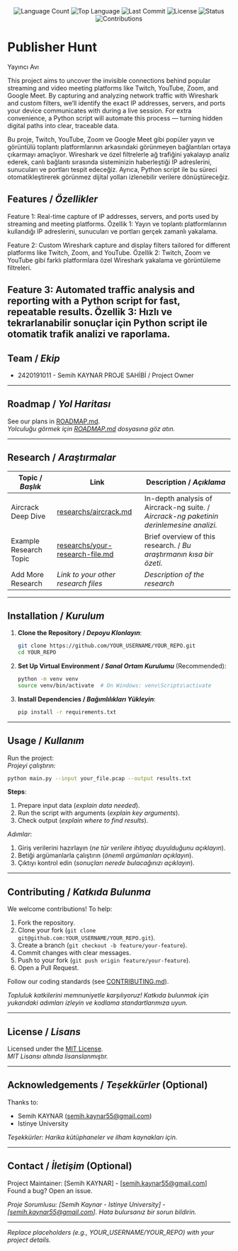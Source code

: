 <div align="center">
  <img src="https://img.shields.io/github/languages/count/Semihkynr/Yay-nc-Av-?style=flat-square&color=blueviolet" alt="Language Count">
  <img src="https://img.shields.io/github/languages/top/Semihkynr/Yay-nc-Av-?style=flat-square&color=1e90ff" alt="Top Language">
  <img src="https://img.shields.io/github/last-commit/Semihkynr/Yay-nc-Av-?style=flat-square&color=ff69b4" alt="Last Commit">
  <img src="https://img.shields.io/github/license/?style=flat-square&color=yellow" alt="License">
  <img src="https://img.shields.io/badge/Status-Active-green?style=flat-square" alt="Status">
  <img src="https://img.shields.io/badge/Contributions-Welcome-brightgreen?style=flat-square" alt="Contributions">
</div>

# Publisher Hunt
Yayıncı Avı

This project aims to uncover the invisible connections behind popular streaming and video meeting platforms like Twitch, YouTube, Zoom, and Google Meet. By capturing and analyzing network traffic with Wireshark and custom filters, we’ll identify the exact IP addresses, servers, and ports your device communicates with during a live session. For extra convenience, a Python script will automate this process — turning hidden digital paths into clear, traceable data.  

Bu proje, Twitch, YouTube, Zoom ve Google Meet gibi popüler yayın ve görüntülü toplantı platformlarının arkasındaki görünmeyen bağlantıları ortaya çıkarmayı amaçlıyor. Wireshark ve özel filtrelerle ağ trafiğini yakalayıp analiz ederek, canlı bağlantı sırasında sisteminizin haberleştiği IP adreslerini, sunucuları ve portları tespit edeceğiz. Ayrıca, Python script ile bu süreci otomatikleştirerek görünmez dijital yolları izlenebilir verilere dönüştüreceğiz.

## Features / *Özellikler*

Feature 1: Real-time capture of IP addresses, servers, and ports used by streaming and meeting platforms.
Özellik 1: Yayın ve toplantı platformlarının kullandığı IP adreslerini, sunucuları ve portları gerçek zamanlı yakalama.

Feature 2: Custom Wireshark capture and display filters tailored for different platforms like Twitch, Zoom, and YouTube.
Özellik 2: Twitch, Zoom ve YouTube gibi farklı platformlara özel Wireshark yakalama ve görüntüleme filtreleri.

Feature 3: Automated traffic analysis and reporting with a Python script for fast, repeatable results.
Özellik 3: Hızlı ve tekrarlanabilir sonuçlar için Python script ile otomatik trafik analizi ve raporlama.
---

## Team / *Ekip*

- 2420191011 - Semih KAYNAR
  PROJE SAHİBİ / Project Owner
  
---

## Roadmap / *Yol Haritası*

See our plans in [ROADMAP.md](ROADMAP.md).  
*Yolculuğu görmek için [ROADMAP.md](ROADMAP.md) dosyasına göz atın.*

---

## Research / *Araştırmalar*

| Topic / *Başlık*        | Link                                    | Description / *Açıklama*                        |
|-------------------------|-----------------------------------------|------------------------------------------------|
| Aircrack Deep Dive      | [researchs/aircrack.md](researchs/aircrack.md) | In-depth analysis of Aircrack-ng suite. / *Aircrack-ng paketinin derinlemesine analizi.* |
| Example Research Topic  | [researchs/your-research-file.md](researchs/your-research-file.md) | Brief overview of this research. / *Bu araştırmanın kısa bir özeti.* |
| Add More Research       | *Link to your other research files*     | *Description of the research*                  |

---

## Installation / *Kurulum*

1. **Clone the Repository / *Depoyu Klonlayın***:  
   ```bash
   git clone https://github.com/YOUR_USERNAME/YOUR_REPO.git
   cd YOUR_REPO
   ```

2. **Set Up Virtual Environment / *Sanal Ortam Kurulumu*** (Recommended):  
   ```bash
   python -m venv venv
   source venv/bin/activate  # On Windows: venv\Scripts\activate
   ```

3. **Install Dependencies / *Bağımlılıkları Yükleyin***:  
   ```bash
   pip install -r requirements.txt
   ```

---

## Usage / *Kullanım*

Run the project:  
*Projeyi çalıştırın:*

```bash
python main.py --input your_file.pcap --output results.txt
```

**Steps**:  
1. Prepare input data (*explain data needed*).  
2. Run the script with arguments (*explain key arguments*).  
3. Check output (*explain where to find results*).  

*Adımlar*:  
1. Giriş verilerini hazırlayın (*ne tür verilere ihtiyaç duyulduğunu açıklayın*).  
2. Betiği argümanlarla çalıştırın (*önemli argümanları açıklayın*).  
3. Çıktıyı kontrol edin (*sonuçları nerede bulacağınızı açıklayın*).

---

## Contributing / *Katkıda Bulunma*

We welcome contributions! To help:  
1. Fork the repository.  
2. Clone your fork (`git clone git@github.com:YOUR_USERNAME/YOUR_REPO.git`).  
3. Create a branch (`git checkout -b feature/your-feature`).  
4. Commit changes with clear messages.  
5. Push to your fork (`git push origin feature/your-feature`).  
6. Open a Pull Request.  

Follow our coding standards (see [CONTRIBUTING.md](CONTRIBUTING.md)).  

*Topluluk katkilerini memnuniyetle karşılıyoruz! Katkıda bulunmak için yukarıdaki adımları izleyin ve kodlama standartlarımıza uyun.*

---

## License / *Lisans*

Licensed under the [MIT License](LICENSE.md).  
*MIT Lisansı altında lisanslanmıştır.*

---

## Acknowledgements / *Teşekkürler* (Optional)

Thanks to:  
- Semih KAYNAR (semih.kaynar55@gmail.com)  
- Istinye University 

*Teşekkürler: Harika kütüphaneler ve ilham kaynakları için.*

---

## Contact / *İletişim* (Optional)

Project Maintainer: [Semih KAYNAR] - [semih.kaynar55@gmail.com]  
Found a bug? Open an issue.  

*Proje Sorumlusu: [Semih Kaynar - Istinye University] - [semih.kaynar55@gmail.com]. Hata bulursanız bir sorun bildirin.*

---

*Replace placeholders (e.g., YOUR_USERNAME/YOUR_REPO) with your project details.*
